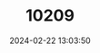 ---
title: "10209"
category: "Hobbseus valleculus"
draft: false
date: 2024-02-22 13:03:50
languages:
  English: ["Choctaw Riverlet Crayfish"]
---